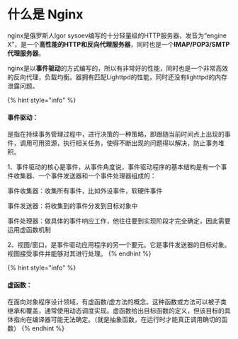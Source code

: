 # 什么是 Nginx

nginx是俄罗斯人lgor sysoev编写的十分轻量级的HTTP服务器，发音为“engine X”，是一个**高性能的HTTP和反向代理服务器**，同时也是一个**IMAP/POP3/SMTP代理服务器**。

nginx是以**事件驱动**的方式编写的，所以有非常好的性能，同时也是一个非常高效的反向代理，负载均衡。器拥有匹配Lighttpd的性能，同时还没有lighttpd的内存泄露问题。

{% hint style="info" %}
####  事件驱动：

是指在持续事务管理过程中，进行决策的一种策略，即跟随当前时间点上出现的事件，调用可用资源，执行相关任务，使得不断出现的问题得以解决，防止事务堆积。

1、事件驱动的核心是事件，从事件角度说，事件驱动程序的基本结构是有一个事件收集器、一个事件发送器和一个事件处理器组成的：

事件收集器：收集所有事件，比如外设事件，软硬件事件

事件发送器：将收集到的事件分发到目标对象中

事件处理器：做具体的事件响应工作，他往往要到实现阶段才完全确定，因此需要运用虚函数机制

2、视图/窗口，是事件驱动应用程序的另一个要元。它是事件发送器的目标对象。视图接受事件并能够对其进行处理。
{% endhint %}

{% hint style="info" %}
#### 虚函数：

在面向对象程序设计领域，有虚函数/虚方法的概念。这种函数或方法可以被子类继承和覆盖，通常使用动态调度实现。虚函数给出目标函数的定义，但该目标的具体指向在编译器可能无法确定。（就是抽象函数，在运行时才能真正调用确切的函数）
{% endhint %}

